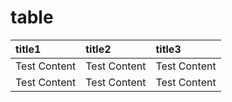 # table

| title1 | title2 | title3 |
| :--- | :--- | :--- |
| Test Content | Test Content | Test Content |
| Test Content | Test Content | Test Content |

